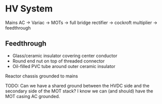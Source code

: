 # HV System

Mains AC -> Variac -> MOTs -> full bridge rectifier -> cockroft multiplier -> feedthrough

## Feedthrough

- Glass/ceramic insulator covering center conductor
- Round end nut on top of threaded connector
- Oil-filled PVC tube around outer ceramic insulator

Reactor chassis grounded to mains

TODO: Can we have a shared ground between the HVDC side and the secondary side of the MOT stack? I know we can (and should) have the MOT casing AC grounded.
